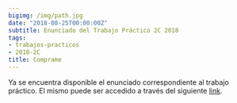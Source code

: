 ```yaml
---
bigimg: /img/path.jpg
date: "2018-08-25T00:00:00Z"
subtitle: Enunciado del Trabajo Práctico 2C 2018
tags:
- trabajos-practicos
- 2018-2C
title: Comprame
---
```


Ya se encuentra disponible el enunciado correspondiente al trabajo práctico.
El mismo puede ser accedido a través del siguiente [link](https://github.com/taller-de-programacion-2/taller-de-programacion-2.github.io/tree/master/trabajo-practico/enunciados/2018/2/tp/comprame.md).
